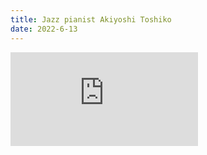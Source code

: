 ```yaml
---
title: Jazz pianist Akiyoshi Toshiko
date: 2022-6-13
---
```

<p>
<iframe width="300" src="https://www.youtube.com/embed/C6uxjs0ZkZs?controls=0" title="YouTube video player" frameborder="0" allow="accelerometer; autoplay; clipboard-write; encrypted-media; gyroscope; picture-in-picture" allowfullscreen></iframe></p>